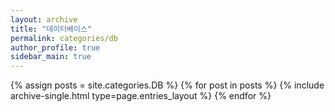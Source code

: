 ```yaml
---
layout: archive
title: "데이터베이스"
permalink: categories/db
author_profile: true
sidebar_main: true
---
```


{% assign posts = site.categories.DB %}
{% for post in posts %} {% include archive-single.html type=page.entries_layout %} {% endfor %}